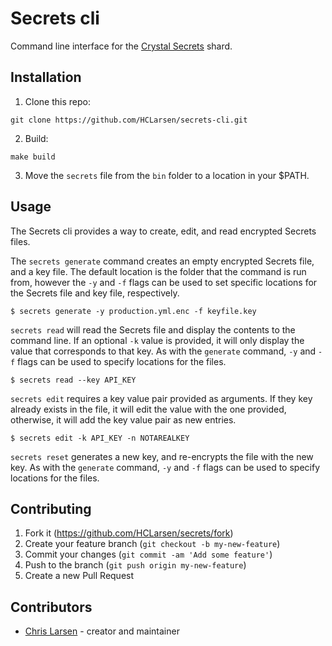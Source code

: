 # Secrets cli

Command line interface for the [Crystal Secrets](https://github.com/HCLarsen/secrets) shard.

## Installation

1. Clone this repo:

```
git clone https://github.com/HCLarsen/secrets-cli.git
```

2. Build:
```
make build
```

3. Move the `secrets` file from the `bin` folder to a location in your $PATH.

## Usage

The Secrets cli provides a way to create, edit, and read encrypted Secrets files.

The `secrets generate` command creates an empty encrypted Secrets file, and a key file. The default location is the folder that the command is run from, however the `-y` and `-f` flags can be used to set specific locations for the Secrets file and key file, respectively.

```
$ secrets generate -y production.yml.enc -f keyfile.key
```

`secrets read` will read the Secrets file and display the contents to the command line. If an optional `-k` value is provided, it will only display the value that corresponds to that key. As with the `generate` command, `-y` and `-f` flags can be used to specify locations for the files.

```
$ secrets read --key API_KEY
```

`secrets edit` requires a key value pair provided as arguments. If they key already exists in the file, it will edit the value with the one provided, otherwise, it will add the key value pair as new entries.

```
$ secrets edit -k API_KEY -n NOTAREALKEY
```

`secrets reset` generates a new key, and re-encrypts the file with the new key. As with the `generate` command, `-y` and `-f` flags can be used to specify locations for the files.

## Contributing

1. Fork it (<https://github.com/HCLarsen/secrets/fork>)
2. Create your feature branch (`git checkout -b my-new-feature`)
3. Commit your changes (`git commit -am 'Add some feature'`)
4. Push to the branch (`git push origin my-new-feature`)
5. Create a new Pull Request

## Contributors

- [Chris Larsen](https://github.com/HCLarsen) - creator and maintainer
